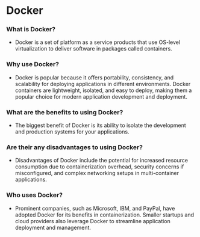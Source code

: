 # Docker

### What is Docker?

- Docker is a set of platform as a service products that use OS-level virtualization to deliver software in packages called containers.

### Why use Docker?

- Docker is popular because it offers portability, consistency, and scalability for deploying applications in different environments. Docker containers are lightweight, isolated, and easy to deploy, making them a popular choice for modern application development and deployment.

### What are the benefits to using Docker?

- The biggest benefit of Docker is its ability to isolate the development and production systems for your applications.

### Are their any disadvantages to using Docker?

- Disadvantages of Docker include the potential for increased resource consumption due to containerization overhead, security concerns if misconfigured, and complex networking setups in multi-container applications.

### Who uses Docker?

- Prominent companies, such as Microsoft, IBM, and PayPal, have adopted Docker for its benefits in containerization. Smaller startups and cloud providers also leverage Docker to streamline application deployment and management.

